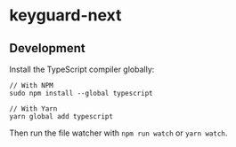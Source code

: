 # keyguard-next

## Development
Install the TypeScript compiler globally:
```
// With NPM
sudo npm install --global typescript

// With Yarn
yarn global add typescript
```
Then run the file watcher with `npm run watch` or `yarn watch`.
